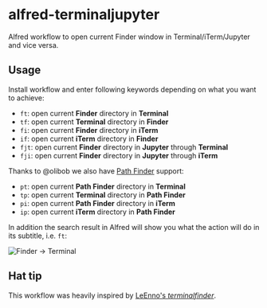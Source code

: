 # alfred-terminaljupyter

Alfred workflow to open current Finder window in Terminal/iTerm/Jupyter and vice versa.

## Usage

Install workflow and enter following keywords depending on what you want to achieve:

- `ft`: open current **Finder** directory in **Terminal**
- `tf`: open current **Terminal** directory in **Finder**
- `fi`: open current **Finder** directory in **iTerm**
- `if`: open current **iTerm** directory in **Finder**
- `fjt`: open current **Finder** directory in **Jupyter** through **Terminal**
- `fji`: open current **Finder** directory in **Jupyter** through **iTerm**

Thanks to @olibob we also have [Path Finder](http://www.cocoatech.com/ "Path Finder 6 by Cocoatech") support:

- `pt`: open current **Path Finder** directory in **Terminal**
- `tp`: open current **Terminal** directory in **Path Finder**
- `pi`: open current **Path Finder** directory in **iTerm**
- `ip`: open current **iTerm** directory in **Path Finder**

In addition the search result in Alfred will show you what the action will do in its subtitle, i.e. `ft`:

![Finder → Terminal](https://raw.github.com/xinyulab/TerminalJupyter/master/screenshot_fj.png)

## Hat tip

This workflow was heavily inspired by [LeEnno's *terminalfinder*](https://github.com/LeEnno/alfred-terminalfinder "LeEnno/alfred-terminalfinder · GitHub").